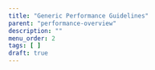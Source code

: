 ```yaml
---
title: "Generic Performance Guidelines"
parent: "performance-overview"
description: ""
menu_order: 2
tags: [ ]
draft: true
---
```


